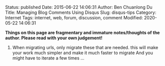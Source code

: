 Status: published
Date: 2015-06-22 14:06:31
Author: Ben Chuanlong Du
Title: Managing Blog Comments Using Disqus
Slug: disqus-tips
Category: Internet
Tags: internet, web, forum, discussion, comment
Modified: 2020-05-22 14:06:31

**Things on this page are fragmentary and immature notes/thoughts of the author. Please read with your own judgement!**

1. When migrating urls, only migrate these that are needed.
    this will make your work much simpler and make it much faster to migrate
    And you might have to iterate a few times ...

